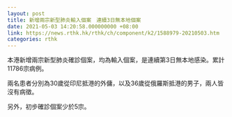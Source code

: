 ```yaml
---
layout: post
title: 新增兩宗新型肺炎輸入個案　連續3日無本地個案
date: 2021-05-03 14:20:58.000000000 +08:00
link: https://news.rthk.hk/rthk/ch/component/k2/1588979-20210503.htm
categories: rthk
---
```


本港新增兩宗新型肺炎確診個案，均為輸入個案，是連續第3日無本地感染。累計11786宗病例。

兩名患者分別為30歲從印尼抵港的外傭，以及36歲從俄羅斯抵港的男子，兩人皆沒有病徵。

另外，初步確診個案少於5宗。
